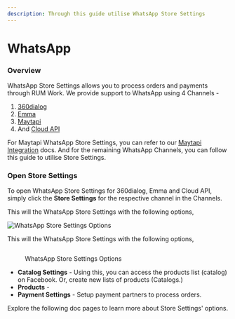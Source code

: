 ```yaml
---
description: Through this guide utilise WhatsApp Store Settings
---
```


# WhatsApp

### Overview

WhatsApp Store Settings allows you to process orders and payments through RUM Work. We provide support to WhatsApp using 4 Channels -

1. [360dialog](https://github.com/rampwin/rampwin-gitbook-docs/blob/main/store-settings-1/broken-reference/README.md)
2. [Emma](https://github.com/rampwin/rampwin-gitbook-docs/blob/main/store-settings-1/broken-reference/README.md)
3. [Maytapi](https://github.com/rampwin/rampwin-gitbook-docs/blob/main/store-settings-1/broken-reference/README.md)
4. And [Cloud API](https://github.com/rampwin/rampwin-gitbook-docs/blob/main/store-settings-1/broken-reference/README.md)

For Maytapi WhatsApp Store Settings, you can refer to our [Maytapi Integration](https://github.com/rampwin/rampwin-gitbook-docs/blob/main/store-settings-1/broken-reference/README.md) docs. And for the remaining WhatsApp Channels, you can follow this guide to utilise Store Settings.

### Open Store Settings

To open WhatsApp Store Settings for 360dialog, Emma and Cloud API, simply click the **Store Settings** for the respective channel in the Channels.

This will the WhatsApp Store Settings with the following options,

![WhatsApp Store Settings Options](https://files.gitbook.com/v0/b/gitbook-x-prod.appspot.com/o/spaces%2FhElFPtMZjXYjDDMBT5q2%2Fuploads%2FOqj50sD0p3WBodHVnWrw%2FOpening%20Store%20Settings%20for%20the%20WhatsApp.png?alt=media\&token=05cfd0e6-8f49-4ad9-bdbb-2093f85c50e1)

This will the WhatsApp Store Settings with the following options,

<figure><img src="https://files.gitbook.com/v0/b/gitbook-x-prod.appspot.com/o/spaces%2FhElFPtMZjXYjDDMBT5q2%2Fuploads%2FHGwQI8mk9LjcH64kyCcQ%2FWhatsApp%20Store%20Settings%20for%20360dialog%20and%20others.png?alt=media&#x26;token=4db32b0d-e41f-4e69-9457-d012d4e53b74" alt=""><figcaption><p>WhatsApp Store Settings Options</p></figcaption></figure>

* **Catalog Settings** - Using this, you can access the products list (catalog) on Facebook. Or, create new lists of products (Catalogs.)
* **Products** -
* **Payment Settings** - Setup payment partners to process orders.

Explore the following doc pages to learn more about Store Settings' options.
